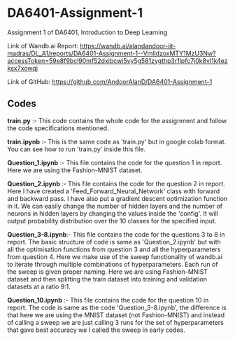 # DA6401-Assignment-1
Assignment 1 of DA6401, Introduction to Deep Learning

Link of Wandb.ai Report: https://wandb.ai/alandandoor-iit-madras/DL_A1/reports/DA6401-Assignment-1--VmlldzoxMTY1MzU3Nw?accessToken=59e8f9bcl90mf52dxibcwi5vy5g581zygthp3r1lpfc7j0k8vl1k4ezksx7xowqj

Link of GitHub: https://github.com/AndoorAlanD/DA6401-Assignment-1

Codes
-----
**train.py**  :- This code contains the whole code for the assignment and follow the code specifications mentioned.

**train.ipynb** :- This is the same code as 'train.py' but in google colab format. You can see how to run 'train.py' inside this file.

**Question_1.ipynb** :- This file contains the code for the question 1 in report. Here we are using the Fashion-MNIST dataset.

**Question_2.ipynb** :- This file contains the code for the question 2 in report. Here I have created a 'Feed_Forward_Neural_Network' class with forward and backward pass. I have also put a gradient descent optimization function in it. We can easily change the number of hidden layers and the number of neurons in hidden layers by changing the values inside the 'config'. It will output probability distribution over the 10 classes for the specified input. 

**Question_3-8.ipynb**:- This file contains the code for the questions 3 to 8 in report. The basic structure of code is same as 'Question_2.ipynb' but with all the optimisation functions from question 3 and all the hyperparameters from question 4. Here we make use of the sweep functionality of wandb.ai to iterate through multiple combinations of hyperparameters. Each run of the sweep is given proper naming. Here we are using Fashion-MNIST dataset and then splitting the train dataset into training and validation datasets at a ratio 9:1.

**Question_10.ipynb** :- This file contains the code for the question 10 in report. The code is same as the code 'Question_3-8.ipynb', the difference is that here we are using the MNIST dataset (not Fashion-MNIST) and instead of calling a sweep we are just calling 3 runs for the set of hyperparameters that gave best accuracy we I called the sweep in early codes.
